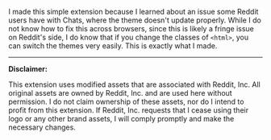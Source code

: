 I made this simple extension because I learned about an issue some Reddit users have with Chats, where the theme doesn't update properly. While I do not know how to fix this across browsers, since this is likely a fringe issue on Reddit's side, I do know that if you change the classes of `<html>`, you can switch the themes very easily. This is exactly what I made.

---

**Disclaimer:**

This extension uses modified assets that are associated with Reddit, Inc. All original assets are owned by Reddit, Inc. and are used here without permission. I do not claim ownership of these assets, nor do I intend to profit from this extension. If Reddit, Inc. requests that I cease using their logo or any other brand assets, I will comply promptly and make the necessary changes.